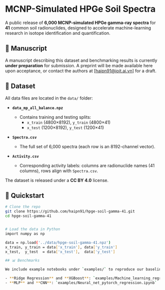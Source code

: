 # MCNP-Simulated HPGe Soil Spectra

A public release of **6,000 MCNP-simulated HPGe gamma-ray spectra** for **41** common soil radionuclides, designed to accelerate machine-learning research in isotope identification and quantification.

## 📄 Manuscript

A manuscript describing this dataset and benchmarking results is currently **under preparation** for submission. A preprint will be made available here upon acceptance, or contact the authors at [haipn91@ioit.ai.vn] for a draft.

## 📂 Dataset

All data files are located in the `data/` folder:

- **`data_mp_all_balance.npz`**  
  - Contains training and testing splits:  
    - `x_train` (4800×8192), `y_train` (4800×41)  
    - `x_test`  (1200×8192), `y_test`  (1200×41)  

- **`Spectra.csv`**  
  - The full set of 6,000 spectra (each row is an 8192-channel vector).

- **`Activity.csv`**  
  - Corresponding activity labels: columns are radionuclide names (41 columns), rows align with `Spectra.csv`.

The dataset is released under a **CC BY 4.0** license.

## 🚀 Quickstart

```bash
# Clone the repo
git clone https://github.com/haipn91/hpge-soil-gamma-41.git
cd hpge-soil-gamma-41


# Load the data in Python
import numpy as np

data = np.load('../data/hpge-soil-gamma-41.npz')
x_train, y_train = data['x_train'], data['y_train']
x_test,  y_test  = data['x_test'],  data['y_test']

## 📊 Benchmarks

We include example notebooks under `examples/` to reproduce our baseline results:

- **Ridge Regression** and **XGBoost**: `examples/Machine_learning_regression.ipynb`  
- **MLP** and **CNN**: `examples/Neural_net_pytorch_regression.ipynb` 
